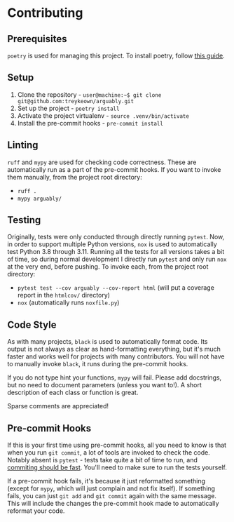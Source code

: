 # Contributing

## Prerequisites

`poetry` is used for managing this project. To install poetry, follow
[this guide](https://python-poetry.org/docs/#installation).

## Setup

1. Clone the repository - `user@machine:~$ git clone git@github.com:treykeown/arguably.git`
2. Set up the project - `poetry install`
3. Activate the project virtualenv - `source .venv/bin/activate`
4. Install the pre-commit hooks - `pre-commit install`

## Linting

`ruff` and `mypy` are used for checking code correctness. These are automatically run as a part of the pre-commit hooks.
If you want to invoke them manually, from the project root directory:

* `ruff .`
* `mypy arguably/`

## Testing

Originally, tests were only conducted through directly running `pytest`. Now, in order to support multiple Python
versions, `nox` is used to automatically test Python 3.8 through 3.11. Running all the tests for all versions takes a
bit of time, so during normal development I directly run `pytest` and only run `nox` at the very end, before pushing. To
invoke each, from the project root directory:

* `pytest test --cov arguably --cov-report html` (will put a coverage report in the `htmlcov/` directory)
* `nox` (automatically runs `noxfile.py`)

## Code Style

As with many projects, `black` is used to automatically format code. Its output is not always as clear as
hand-formatting everything, but it's much faster and works well for projects with many contributors. You will not have
to manually invoke `black`, it runs during the pre-commit hooks.

If you do not type hint your functions, `mypy` will fail. Please add docstrings, but no need to document parameters
(unless you want to!). A short description of each class or function is great.

Sparse comments are appreciated!

## Pre-commit Hooks

If this is your first time using pre-commit hooks, all you need to know is that when you run `git commit`, a lot of
tools are invoked to check the code. Notably absent is `pytest` - tests take quite a bit of time to run, and
[commiting should be fast](https://github.com/pre-commit/pre-commit-hooks/issues/291#issuecomment-394167917). You'll
need to make sure to run the tests yourself.

If a pre-commit hook fails, it's because it just reformatted something (except for `mypy`, which will just complain and
not fix itself). If something fails, you can just `git add` and `git commit` again with the same message. This will
include the changes the pre-commit hook made to automatically reformat your code.
